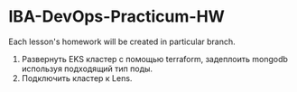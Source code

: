 # IBA-DevOps-Practicum-HW
Each lesson's homework will be created in particular branch.

1.	Развернуть EKS кластер с помощью terraform, задеплоить mongodb используя подходящий тип поды.
2.	Подключить кластер к Lens.


